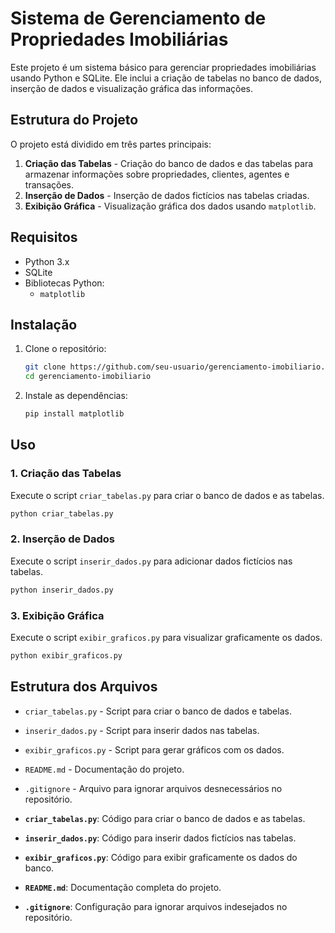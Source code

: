 # Sistema de Gerenciamento de Propriedades Imobiliárias

Este projeto é um sistema básico para gerenciar propriedades imobiliárias usando Python e SQLite. Ele inclui a criação de tabelas no banco de dados, inserção de dados e visualização gráfica das informações.

## Estrutura do Projeto

O projeto está dividido em três partes principais:

1. **Criação das Tabelas** - Criação do banco de dados e das tabelas para armazenar informações sobre propriedades, clientes, agentes e transações.
2. **Inserção de Dados** - Inserção de dados fictícios nas tabelas criadas.
3. **Exibição Gráfica** - Visualização gráfica dos dados usando `matplotlib`.

## Requisitos

- Python 3.x
- SQLite
- Bibliotecas Python:
  - `matplotlib`

## Instalação

1. Clone o repositório:

    ```bash
    git clone https://github.com/seu-usuario/gerenciamento-imobiliario.git
    cd gerenciamento-imobiliario
    ```

2. Instale as dependências:

    ```bash
    pip install matplotlib
    ```

## Uso

### 1. Criação das Tabelas

Execute o script `criar_tabelas.py` para criar o banco de dados e as tabelas.

```bash
python criar_tabelas.py
```

### 2. Inserção de Dados

Execute o script `inserir_dados.py` para adicionar dados fictícios nas tabelas.

```bash
python inserir_dados.py
```

### 3. Exibição Gráfica

Execute o script `exibir_graficos.py` para visualizar graficamente os dados.

```bash
python exibir_graficos.py
```

## Estrutura dos Arquivos

- `criar_tabelas.py` - Script para criar o banco de dados e tabelas.
- `inserir_dados.py` - Script para inserir dados nas tabelas.
- `exibir_graficos.py` - Script para gerar gráficos com os dados.
- `README.md` - Documentação do projeto.
- `.gitignore` - Arquivo para ignorar arquivos desnecessários no repositório.

- **`criar_tabelas.py`**: Código para criar o banco de dados e as tabelas.
- **`inserir_dados.py`**: Código para inserir dados fictícios nas tabelas.
- **`exibir_graficos.py`**: Código para exibir graficamente os dados do banco.
- **`README.md`**: Documentação completa do projeto.
- **`.gitignore`**: Configuração para ignorar arquivos indesejados no repositório.
